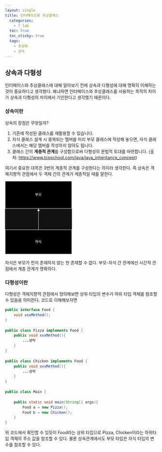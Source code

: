 ```yaml
---
layout: single
title: 인터페이스와 추상클래스
  categories:
    - f_lab
  toc: true
  toc_sticky: true
  tags:
    - 추상화
    - 상속
---
```


## 상속과 다형성

인터페이스와 추상클래스에 대해 알아보기 전에 상속과 다형성에 대해 명확히 이해하는 것이 중요하다고 생각했다. 왜냐하면 인터페이스와 추상클래스를 사용하는 목적의 차이가 상속과 다형성의 차이에서 기인한다고 생각했기 때문이다.

### 상속이란

상속의 장점은 무엇일까?

1. 기존에 작성된 클래스를 재활용할 수 있습니다.
2. 자식 클래스 설계 시 중복되는 멤버를 미리 부모 클래스에 작성해 놓으면, 자식 클래스에서는 해당 멤버를 작성하지 않아도 됩니다.
3. 클래스 간의 **계층적 관계**를 구성함으로써 다형성의 문법적 토대를 마련합니다.
(출처: https://www.tcpschool.com/java/java_inheritance_concept)

여기서 중요한 대목은 3번의 계층적 관계를 구성한다는 의미라 생각한다. 즉 상속은 객체지향적 관점에서 두 객체 간의 관계가 계층적일 때를 말한다. 

![상속](../../assets/img/상속.drawio.png)

자식은 부모가 먼저 존재하지 않는 한 존재할 수 없다. 부모-자식 간 관계에선 시간적 관점에서 계층 관계가 명확하다.

### 다형성이란

다형성은 객체지향적 관점에서 정의해보면 상위 타입의 변수가 하위 타입 객체를 참조할 수 있음을 의미한다. 코드로 이해해보자면

```java
public interface Food {
    void xxxMethod();
}

public class Pizza implements Food {
    public void xxxMethod(){
        ...생략
    }
}

public class Chicken implements Food {
    public void xxxMethod(){
        ...생략
    }
}

public class Main {

    public static void main(String[] args){
        Food a = new Pizza();
        Food b = new Chicken();
    }
}

```

위 코드에서 확인할 수 있듯이 Food라는 상위 타입으로 Pizza, Chicken이라는 하위타입 객체의 주소 값을 참조할 수 있다. 물론 상속관계에서도 부모 타입은 자식 타입의 변수를 참조할 수 있다.
